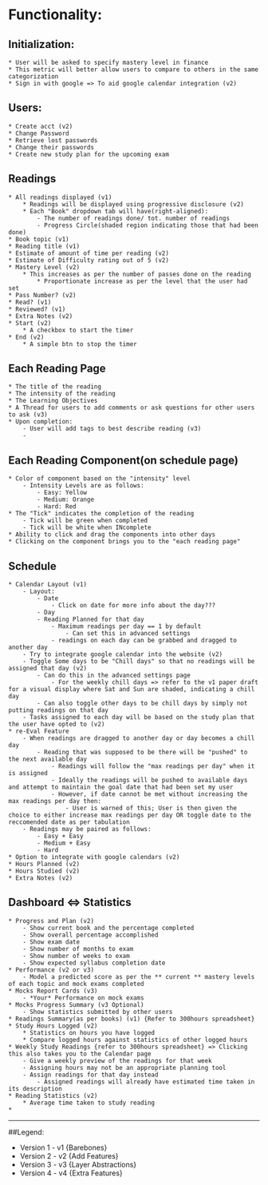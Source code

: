 # Functionality:

## Initialization:
    * User will be asked to specify mastery level in finance 
    * This metric will better allow users to compare to others in the same categorization
    * Sign in with google => To aid google calendar integration (v2)

## Users:
    * Create acct (v2)
    * Change Password
    * Retrieve lost passwords
    * Change their passwords
    * Create new study plan for the upcoming exam

## Readings
    * All readings displayed (v1)
        * Readings will be displayed using progressive disclosure (v2)
        * Each "Book" dropdown tab will have(right-aligned):
            - The number of readings done/ tot. number of readings 
            - Progress Circle(shaded region indicating those that had been done)  
    * Book topic (v1)
    * Reading title (v1)
    * Estimate of amount of time per reading (v2)
    * Estimate of Difficulty rating out of 5 (v2)
    * Mastery Level (v2)
        * This increases as per the number of passes done on the reading
            * Proportionate increase as per the level that the user had set
    * Pass Number? (v2)
    * Read? (v1)    
    * Reviewed? (v1)
    * Extra Notes (v2)
    * Start (v2)
        * A checkbox to start the timer
    * End (v2)
        * A simple btn to stop the timer
## Each Reading Page
    * The title of the reading
    * The intensity of the reading
    * The Learning Objectives
    * A Thread for users to add comments or ask questions for other users to ask (v3)
    * Upon completion:
        - User will add tags to best describe reading (v3)
        -
    

## Each Reading Component(on schedule page)
    * Color of component based on the "intensity" level
        - Intensity Levels are as follows:
            - Easy: Yellow
            - Medium: Orange
            - Hard: Red
    * The "Tick" indicates the completion of the reading
        - Tick will be green when completed
        - Tick will be white when INcomplete
    * Ability to click and drag the components into other days
    * Clicking on the component brings you to the "each reading page"

## Schedule
    * Calendar Layout (v1)
        - Layout:
            - Date
                - Click on date for more info about the day???
            - Day
            - Reading Planned for that day
                - Maximum readings per day == 1 by default
                    - Can set this in advanced settings
                - readings on each day can be grabbed and dragged to another day 
        - Try to integrate google calendar into the website (v2)
        - Toggle Some days to be "Chill days" so that no readings will be assigned that day (v2)
            - Can do this in the advanced settings page
                - For the weekly chill days => refer to the v1 paper draft for a visual display where Sat and Sun are shaded, indicating a chill day
            - Can also toggle other days to be chill days by simply not putting readings on that day 
        - Tasks assigned to each day will be based on the study plan that the user have opted to (v2)
    * re-Eval Feature
        - When readings are dragged to another day or day becomes a chill day
            - Reading that was supposed to be there will be "pushed" to the next available day
                - Readings will follow the "max readings per day" when it is assigned
                - Ideally the readings will be pushed to available days and attempt to maintain the goal date that had been set my user
                - However, if date cannot be met without increasing the max readings per day then:
                    - User is warned of this; User is then given the choice to either increase max readings per day OR toggle date to the reccomended date as per tabulation
        - Readings may be paired as follows:
            - Easy + Easy
            - Medium + Easy
            - Hard  
    * Option to integrate with google calendars (v2)
    * Hours Planned (v2)
    * Hours Studied (v2)
    * Extra Notes (v2)

## Dashboard <=> Statistics
    * Progress and Plan (v2)
        - Show current book and the percentage completed
        - Show overall percentage accomplished 
        - Show exam date
        - Show number of months to exam
        - Show number of weeks to exam
        - Show expected syllabus completion date
    * Performance (v2 or v3)
        - Model a predicted score as per the ** current ** mastery levels of each topic and mock exams completed 
    * Mocks Report Cards (v3)
        - *Your* Performance on mock exams 
    * Mocks Progress Summary (v3 Optional)
        - Show statistics submitted by other users
    * Readings Summary(as per books) (v1) {Refer to 300hours spreadsheet}
    * Study Hours Logged (v2)
        * Statistics on hours you have logged 
        * Compare logged hours against statistics of other logged hours
    * Weekly Study Readings {refer to 300hours spreadsheet} => Clicking this also takes you to the Calendar page
        - Give a weekly preview of the readings for that week
        - Assigning hours may not be an appropriate planning tool
        - Assign readings for that day instead
            - Assigned readings will already have estimated time taken in its description
    * Reading Statistics (v2)
        * Average time taken to study reading
    * 

---
##Legend:

* Version 1 - v1 {Barebones}
* Version 2 - v2 {Add Features}
* Version 3 - v3 {Layer Abstractions}
* Version 4 - v4 {Extra Features}